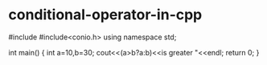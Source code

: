 # conditional-operator-in-cpp


#include<iosream>
#include<conio.h>
using namespace std; 

int main()
{
   int a=10,b=30;
   cout<<(a>b?a:b)<<is greater "<<endl; 
    return 0;
} 
 
 
